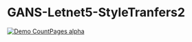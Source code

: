 # GANS-Letnet5-StyleTranfers2

[![Demo CountPages alpha](https://www.youtube.com/watch?v=OFroJh6pm8o)](https://www.youtube.com/watch?v=z14PRjIu_UE)
